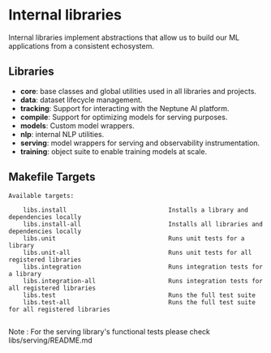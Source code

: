 # Internal libraries

Internal libraries implement abstractions that allow us to build our ML applications from a consistent echosystem.

## Libraries

- **core**: base classes and global utilities used in all libraries and projects.
- **data**: dataset lifecycle management.
- **tracking**: Support for interacting with the Neptune AI platform.
- **compile**: Support for optimizing models for serving purposes.
- **models**: Custom model wrappers.
- **nlp**: internal NLP utilities.
- **serving**: model wrappers for serving and observability instrumentation.
- **training**: object suite to enable training models at scale.

## Makefile Targets

```text
Available targets:

    libs.install                            Installs a library and dependencies locally
    libs.install-all                        Installs all libraries and dependencies locally
    libs.unit                               Runs unit tests for a library
    libs.unit-all                           Runs unit tests for all registered libraries
    libs.integration                        Runs integration tests for a library
    libs.integration-all                    Runs integration tests for all registered libraries
    libs.test                               Runs the full test suite
    libs.test-all                           Runs the full test suite for all registered libraries


```
Note : For the serving library's functional tests please check libs/serving/README.md
